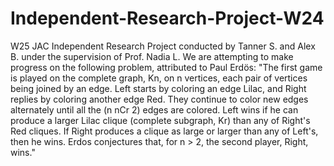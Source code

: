 # Independent-Research-Project-W24
W25 JAC Independent Research Project conducted by Tanner S. and Alex B. under the supervision of Prof. Nadia L.
We are attempting to make progress on the following problem, attributed to Paul Erdös:
"The first game is played on the complete graph, Kn, on n vertices, each pair of vertices being joined by an edge. Left starts by coloring an edge Lilac, and Right replies by coloring another edge Red. They continue to color new edges alternately until all the (n nCr 2) edges are colored. Left wins if he can produce a larger Lilac clique (complete subgraph, Kr) than any of Right's Red cliques. If Right produces a clique as large or larger than any of Left's, then he wins. Erdos conjectures that, for n > 2, the second player, Right, wins."
